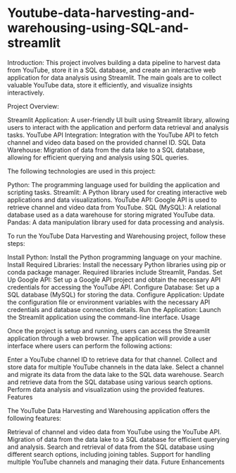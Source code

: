 # Youtube-data-harvesting-and-warehousing-using-SQL-and-streamlit
Introduction: This project involves building a data pipeline to harvest data from YouTube, store it in a SQL database, and create an interactive web application for data analysis using Streamlit. The main goals are to collect valuable YouTube data, store it efficiently, and visualize insights interactively.

Project Overview:

Streamlit Application: A user-friendly UI built using Streamlit library, allowing users to interact with the application and perform data retrieval and analysis tasks. YouTube API Integration: Integration with the YouTube API to fetch channel and video data based on the provided channel ID. SQL Data Warehouse: Migration of data from the data lake to a SQL database, allowing for efficient querying and analysis using SQL queries.

The following technologies are used in this project:

Python: The programming language used for building the application and scripting tasks. Streamlit: A Python library used for creating interactive web applications and data visualizations. YouTube API: Google API is used to retrieve channel and video data from YouTube. SQL (MySQL): A relational database used as a data warehouse for storing migrated YouTube data. Pandas: A data manipulation library used for data processing and analysis.

To run the YouTube Data Harvesting and Warehousing project, follow these steps:

Install Python: Install the Python programming language on your machine. Install Required Libraries: Install the necessary Python libraries using pip or conda package manager. Required libraries include Streamlit, Pandas. Set Up Google API: Set up a Google API project and obtain the necessary API credentials for accessing the YouTube API. Configure Database: Set up a SQL database (MySQL) for storing the data. Configure Application: Update the configuration file or environment variables with the necessary API credentials and database connection details. Run the Application: Launch the Streamlit application using the command-line interface. Usage

Once the project is setup and running, users can access the Streamlit application through a web browser. The application will provide a user interface where users can perform the following actions:

Enter a YouTube channel ID to retrieve data for that channel. Collect and store data for multiple YouTube channels in the data lake. Select a channel and migrate its data from the data lake to the SQL data warehouse. Search and retrieve data from the SQL database using various search options. Perform data analysis and visualization using the provided features. Features

The YouTube Data Harvesting and Warehousing application offers the following features:

Retrieval of channel and video data from YouTube using the YouTube API. Migration of data from the data lake to a SQL database for efficient querying and analysis. Search and retrieval of data from the SQL database using different search options, including joining tables. Support for handling multiple YouTube channels and managing their data. Future Enhancements
